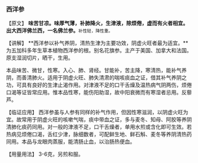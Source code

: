 ### 西洋参

【原文】  **味苦甘凉。味厚气薄，补肺降火，生津液，除烦倦，虚而有火者相宜。出大西洋佛兰西，一名佛兰参。**<small>补性轻，降性重。</small>

【讲解】 **西洋参以补气养阴，清热生津为主要功效，阴虚火旺者最为适宜。**为五加科多年生草本植物西洋参的根。别名花旗参。主产于美国、加拿大和法国。原支湿润切片，晒干，生用。 

本品味苦、微甘，性寒。入心、肺、肾经。甘能补，苦主降，寒清热，能补气养阴，而善清肺火。适用于阴虚火旺、肺失清肃的喘咳痰血之证，借其补气养阴之功，可具有良好的生津止渴作用。对津液不足的口干舌燥及温热病气阴两伤，烦倦口渴等证皆常应用。惟本品性寒，能伤阳助湿，故中阳衰微而有寒湿者忌用。反藜芦。

【临证应用】    西洋参虽与人参有同样的补气作用，但因性寒滋润，以阴虚火旺为宜。故常用于阴虚火旺的咳嗽气喘，痰中带血之证，多与麦冬、知母、阿胶等养阴清肺化痰药同用。对一般的津液不足，口干舌燥者，单用水煎或含化即可生效。若热病见烦倦口渴，舌红少津，脉细数者，可配鲜生地、鲜石斛、麦冬等养阴清热药同用。本品与龙眼肉蒸服，能清肠止血，以治肠热便血。 

【用量用法】 3-6克，另煎和服。


